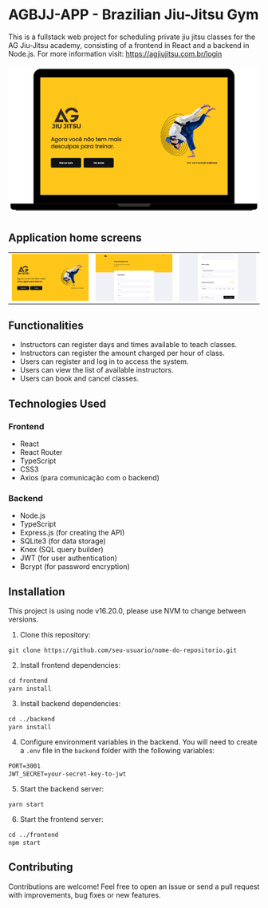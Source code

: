# AGBJJ-APP - Brazilian Jiu-Jitsu Gym

This is a fullstack web project for scheduling private jiu jitsu classes for the AG Jiu-Jitsu academy, consisting of a frontend in React and a backend in Node.js. For more information visit: https://agjiujitsu.com.br/login

<center><img src="./images//mockup.png" width="600px" /></center>

## Application home screens

<table>
  <tr>
    <td><img src="./images/01.png" alt="Tela 1"></td>
    <td><img src="./images/02.png" alt="Tela 1"></td>
    <td><img src="./images/03.png" alt="Tela 1"></td>
 
  </tr>
</table>

## Functionalities

- Instructors can register days and times available to teach classes.
- Instructors can register the amount charged per hour of class.
- Users can register and log in to access the system.
- Users can view the list of available instructors.
- Users can book and cancel classes.


## Technologies Used

### Frontend

- React
- React Router
- TypeScript
- CSS3
- Axios (para comunicação com o backend)

### Backend

- Node.js
- TypeScript
- Express.js (for creating the API)
- SQLite3 (for data storage)
- Knex (SQL query builder)
- JWT (for user authentication)
- Bcrypt (for password encryption)

## Installation

This project is using node v16.20.0, please use NVM to change between versions.

1. Clone this repository:

```
git clone https://github.com/seu-usuario/nome-do-repositorio.git
```

2. Install frontend dependencies:

```
cd frontend
yarn install
```

3. Install backend dependencies:

```
cd ../backend
yarn install
```

4. Configure environment variables in the backend. You will need to create a `.env` file in the `backend` folder with the following variables:

```
PORT=3001
JWT_SECRET=your-secret-key-to-jwt
```

5. Start the backend server:

```
yarn start
```

6. Start the frontend server:

```
cd ../frontend
npm start
```

## Contributing

Contributions are welcome! Feel free to open an issue or send a pull request with improvements, bug fixes or new features.



